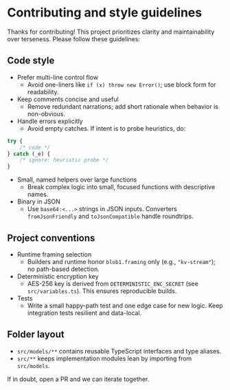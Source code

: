 # Contributing and style guidelines

Thanks for contributing! This project prioritizes clarity and maintainability over terseness. Please follow these guidelines:

## Code style

- Prefer multi-line control flow
  - Avoid one-liners like `if (x) throw new Error()`; use block form for readability.
- Keep comments concise and useful
  - Remove redundant narrations; add short rationale when behavior is non-obvious.
- Handle errors explicitly
  - Avoid empty catches. If intent is to probe heuristics, do:

```typescript
try {
    /* code */
} catch (_e) {
    /* ignore: heuristic probe */
}
```

- Small, named helpers over large functions
  - Break complex logic into small, focused functions with descriptive names.
- Binary in JSON
  - Use `base64:<...>` strings in JSON inputs. Converters `fromJsonFriendly` and `toJsonCompatible` handle roundtrips.

## Project conventions

- Runtime framing selection
  - Builders and runtime honor `blob1.framing` only (e.g., `"kv-stream"`); no path-based detection.
- Deterministic encryption key
  - AES-256 key is derived from `DETERMINISTIC_ENC_SECRET` (see `src/variables.ts`). This ensures reproducible builds.
- Tests
  - Write a small happy-path test and one edge case for new logic. Keep integration tests resilient and data-local.

## Folder layout

- `src/models/**` contains reusable TypeScript interfaces and type aliases.
- `src/**` keeps implementation modules lean by importing from `src/models`.

If in doubt, open a PR and we can iterate together.
